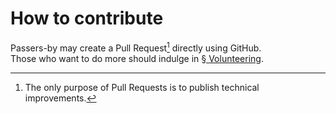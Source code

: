 # How to contribute
Passers-by may create a Pull Request[^pr] directly using GitHub.<br>
Those who want to do more should indulge in [§ Volunteering](https://fswdb.eu/about).



[^pr]: The only purpose of Pull Requests is to publish technical improvements.
